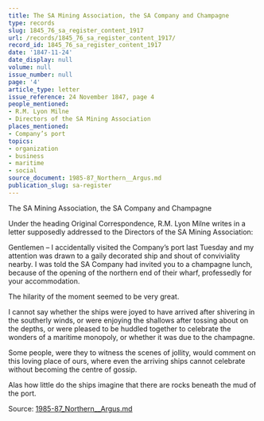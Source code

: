 ```yaml
---
title: The SA Mining Association, the SA Company and Champagne
type: records
slug: 1845_76_sa_register_content_1917
url: /records/1845_76_sa_register_content_1917/
record_id: 1845_76_sa_register_content_1917
date: '1847-11-24'
date_display: null
volume: null
issue_number: null
page: '4'
article_type: letter
issue_reference: 24 November 1847, page 4
people_mentioned:
- R.M. Lyon Milne
- Directors of the SA Mining Association
places_mentioned:
- Company’s port
topics:
- organization
- business
- maritime
- social
source_document: 1985-87_Northern__Argus.md
publication_slug: sa-register
---
```


The SA Mining Association, the SA Company and Champagne

Under the heading Original Correspondence, R.M. Lyon Milne writes in a letter supposedly addressed to the Directors of the SA Mining Association:

Gentlemen – I accidentally visited the Company’s port last Tuesday and my attention was drawn to a gaily decorated ship and shout of conviviality nearby.  I was told the SA Company had invited you to a champagne lunch, because of the opening of the northern end of their wharf, professedly for your accommodation.

The hilarity of the moment seemed to be very great.

I cannot say whether the ships were joyed to have arrived after shivering in the southerly winds, or were enjoying the shallows after tossing about on the depths, or were pleased to be huddled together to celebrate the wonders of a maritime monopoly, or whether it was due to the champagne.

Some people, were they to witness the scenes of jollity, would comment on this loving place of ours, where even the arriving ships cannot celebrate without becoming the centre of gossip.

Alas how little do the ships imagine that there are rocks beneath the mud of the port.

Source: [1985-87_Northern__Argus.md](/downloads/markdown/1985-87_Northern__Argus.md)
